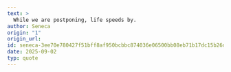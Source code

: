 ```yaml
---
text: >
  While we are postponing, life speeds by.
author: Seneca
origin: "1"
origin_url: 
id: seneca-3ee70e780427f51bff8af950bcbbc874036e06500bb08eb71b17dc15b26dd6ad
date: 2025-09-02
typ: quote
---
```

